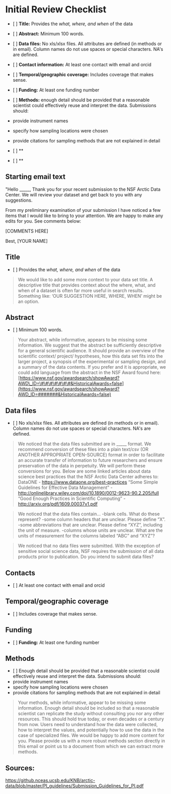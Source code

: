 Initial Review Checklist
================

-   \[ \] **Title:** Provides the *what, where, and when* of the data
-   \[ \] **Abstract:** Minimum 100 words.
-   \[ \] **Data files:** No xls/xlsx files. All attributes are defined (in methods or in email). Column names do not use spaces or special characters. NA's are defined.
-   \[ \] **Contact information:** At least one contact with email and orcid
-   \[ \] **Temporal/geographic coverage:** Includes coverage that makes sense.
-   \[ \] **Funding:** At least one funding number
-   \[ \] **Methods:** enough detail should be provided that a reasonable scientist could effectively reuse and interpret the data. Submissions should:
-   provide instrument names
-   specify how sampling locations were chosen
-   provide citations for sampling methods that are not explained in detail

-   \[ \] \*\*
-   \[ \] \*\*

Starting email text
-------------------

"Hello \_\_\_\_\_, Thank you for your recent submission to the NSF Arctic Data Center. We will review your dataset and get back to you with any suggestions.

From my preliminary examination of your submission I have noticed a few items that I would like to bring to your attention. We are happy to make any edits for you. See comments below:

\[COMMENTS HERE\]

Best, \[YOUR NAME\]

Title
-----

-   \[ \] Provides the *what, where, and when* of the data

> We would like to add some more context to your data set title. A descriptive title that provides context about the where, what, and when of a dataset is often far more useful in search results. Something like: ‘OUR SUGGESTION HERE, WHERE, WHEN’ might be an option.

Abstract
--------

-   \[ \] Minimum 100 words.

> Your abstract, while informative, appears to be missing some information. We suggest that the abstract be sufficiently descriptive for a general scientific audience. It should provide an overview of the scientific context/ project/ hypotheses, how this data set fits into the larger project, a synopsis of the experimental or sampling design, and a summary of the data contents. If you prefer and it is appropriate, we could add language from the abstract in the NSF Award found here: [https://www.nsf.gov/awardsearch/showAward?AWD\_ID=\#\#\#\#\#\#\#&HistoricalAwards=false](https://www.nsf.gov/awardsearch/showAward?AWD_ID=#######&HistoricalAwards=false)

Data files
----------

-   \[ \] No xls/xlsx files. All attributes are defined (in methods or in email). Column names do not use spaces or special characters. NA's are defined.

> We noticed that the data files submitted are in \_\_\_\_\_ format. We recommend conversion of these files into a plain text/csv (OR ANOTHER APPROPRIATE OPEN-SOURCE) format in order to facilitate an accurate transfer of information to future researchers and ensure preservation of the data in perpetuity. We will perform these conversions for you. Below are some linked articles about data science best practices that the NSF Arctic Data Center adheres to: DataONE - <https://www.dataone.org/best-practices> “Some Simple Guidelines for Effective Data Management” - <http://onlinelibrary.wiley.com/doi/10.1890/0012-9623-90.2.205/full> “Good Enough Practices in Scientific Computing” - <http://arxiv.org/pdf/1609.00037v1.pdf>

> We noticed that the data files contain… -blank cells. What do these represent? -some column headers that are unclear. Please define “X”. -some abbreviations that are unclear. Please define “XYZ”, including the unit of measure. -columns whose units are unclear. What are the units of measurement for the columns labeled “ABC” and “XYZ”?

> We noticed that no data files were submitted. With the exception of sensitive social science data, NSF requires the submission of all data products prior to publication. Do you intend to submit data files?

Contacts
--------

-   \[ \] At least one contact with email and orcid

Temporal/geographic coverage
----------------------------

-   \[ \] Includes coverage that makes sense.

Funding
-------

-   \[ \] **Funding:** At least one funding number

Methods
-------

-   \[ \] Enough detail should be provided that a reasonable scientist could effectively reuse and interpret the data. Submissions should:
-   provide instrument names
-   specify how sampling locations were chosen
-   provide citations for sampling methods that are not explained in detail

> Your methods, while informative, appear to be missing some information. Enough detail should be included so that a reasonable scientist can replicate the study without consulting you nor any other resources. This should hold true today, or even decades or a century from now. Users need to understand how the data were collected, how to interpret the values, and potentially how to use the data in the case of specialized files. We would be happy to add more content for you. Please provide us with a more robust methods section directly in this email or point us to a document from which we can extract more methods.

Sources:
--------

<https://github.nceas.ucsb.edu/KNB/arctic-data/blob/master/PI_guidelines/Submission_Guidelines_for_PI.pdf>
